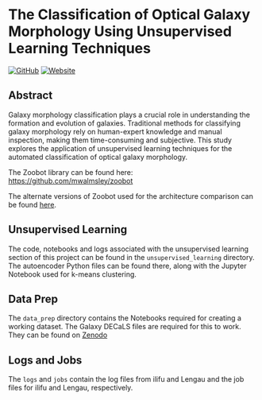 # The Classification of Optical Galaxy Morphology Using Unsupervised Learning Techniques
[![GitHub](https://img.shields.io/github/license/ezrafielding/GalaxyClassification)](https://github.com/ezrafielding/GalaxyClassification/blob/main/LICENSE) [![Website](https://img.shields.io/website?down_message=unavailable&up_color=blue&up_message=view%20here&url=https%3A%2F%2Fsites.google.com%2Fmyuwc.ac.za%2Fgalaxy-classification)](https://sites.google.com/myuwc.ac.za/galaxy-classification)

## Abstract
Galaxy morphology classification plays a crucial role in understanding the formation and evolution of galaxies. Traditional methods for classifying galaxy morphology rely on human-expert knowledge and manual inspection, making them time-consuming and subjective. This study explores the application of unsupervised learning techniques for the automated classification of optical galaxy morphology.

The Zoobot library can be found here: https://github.com/mwalmsley/zoobot

The alternate versions of Zoobot used for the architecture comparison can be found [here](https://github.com/ezrafielding/zoobot-arch-comp).

## Unsupervised Learning
The code, notebooks and logs associated with the unsupervised learning section of this project can be found in the ```unsupervised_learning``` directory.
The autoencoder Python files can be found there, along with the Jupyter Notebook used for k-means clustering.

## Data Prep
The ```data_prep``` directory contains the Notebooks required for creating a working dataset.
The Galaxy DECaLS files are required for this to work. They can be found on [Zenodo](https://zenodo.org/record/4573248)

## Logs and Jobs
The ```logs``` and ```jobs``` contain the log files from ilifu and Lengau and the job files for ilifu and Lengau, respectively.
